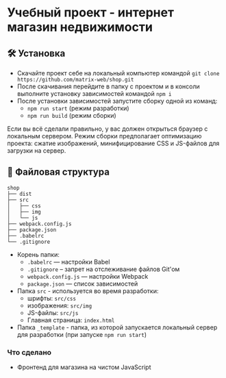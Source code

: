 # Учебный проект - интернет магазин недвижимости

## :hammer_and_wrench: Установка
* Скачайте проект себе на локальный компьютер командой ```git clone https://github.com/matrix-web/shop.git```
* После скачивания перейдите в папку с проектом и в консоли выполните установку зависимостей командой ```npm i```
* После установки зависимостей запустите сборку одной из команд:
    *  ```npm run start``` (режим разработки)
    *  ```npm run build``` (режим сборки)

Если вы всё сделали правильно, у вас должен открыться браузер с локальным сервером. Режим сборки предполагает оптимизацию проекта: сжатие изображений, минифицирование CSS и JS-файлов для загрузки на сервер.

## :open_file_folder: Файловая структура

```
shop
├── dist
├── src
│   ├── css
│   ├── img 
│   └── js
├── webpack.config.js
├── package.json
├── .babelrc
└── .gitignore
```

* Корень папки:
    * ```.babelrc``` — настройки Babel
    * ```.gitignore``` – запрет на отслеживание файлов Git'ом
    * ```webpack.config.js``` — настройки Webpack
    * ```package.json``` — список зависимостей
* Папка ```src``` - используется во время разработки:
    * шрифты: ```src/css```
    * изображения: ```src/img```
    * JS-файлы: ```src/js```
    * Главная страница: ```index.html```
* Папка ```_template``` - папка, из которой запускается локальный сервер для разработки (при запуске ```npm run start```)


### Что сделано
* Фронтенд для магазина на чистом JavaScript
